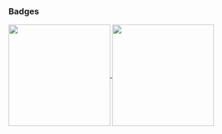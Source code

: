 ### Badges
<a href="#">
  <img height=200 align="center" src="https://github-readme-stats-pmeleroa.vercel.app/api?username=pmeleroa&theme=radical" />
</a>
<a href="https://github.com/anuraghazra/convoychat">
  <img height=200 align="center" src="https://github-readme-stats-pmeleroa.vercel.app/api/top-langs/?username=pmeleroa&theme=radical&hide_title=false&layout=compact" />
</a>
